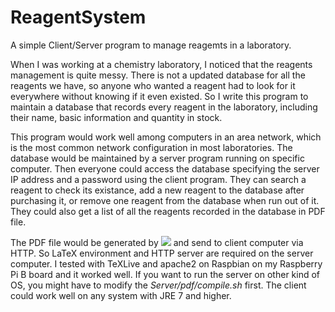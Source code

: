 # ReagentSystem
A simple Client/Server program to manage reagemts in a laboratory.

When I was working at a chemistry laboratory, I noticed that the reagents management is quite messy. There is not a updated database for all the reagents we have, so anyone who wanted a reagent had to look for it everywhere without knowing if it even existed. So I write this program to maintain a database that records every reagent in the laboratory, including their name, basic information and quantity in stock.

This program would work well among computers in an area network, which is the most common network configuration in most laboratories. The database would be maintained by a server program running on specific computer. Then everyone could access the database specifying the server IP address and a password using the client program. They can search a reagent to check its existance, add a new reagent to the database after purchasing it, or remove one reagent from the database when run out of it. They could also get a list of all the reagents recorded in the database in PDF file.

The PDF file would be generated by <img src="http://www.forkosh.com/mathtex.cgi?$\latex$"> and send to client computer via HTTP. So LaTeX environment and HTTP server are required on the server computer. I tested with TeXLive and apache2 on Raspbian on my Raspberry Pi B board and it worked well. If you want to run the server on other kind of OS, you might have to modify the *Server/pdf/compile.sh* first. The client could work well on any system with JRE 7 and higher.
